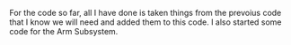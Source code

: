 For the code so far, all I have done is taken things from the prevoius code that I know we will need and added them to this code. I also started some code for the Arm Subsystem.
